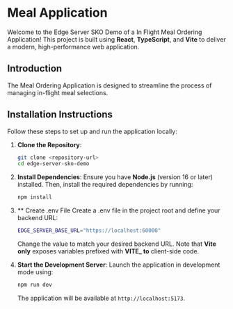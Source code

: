 # Meal Application

Welcome to the Edge Server SKO Demo of a In Flight Meal Ordering Application! This project is built using **React**, **TypeScript**, and **Vite** to deliver a modern, high-performance web application.

## Introduction

The Meal Ordering Application is designed to streamline the process of managing in-flight meal selections.

## Installation Instructions

Follow these steps to set up and run the application locally:

1. **Clone the Repository**:
   ```bash
   git clone <repository-url>
   cd edge-server-sko-demo
   ```

2. **Install Dependencies**:
   Ensure you have **Node.js** (version 16 or later) installed. Then, install the required dependencies by running:
   ```bash
   npm install
   ```

3. ** Create .env File
   Create a .env file in the project root and define your backend URL:
   ```bash
   EDGE_SERVER_BASE_URL="https://localhost:60000"
   ```
   Change the value to match your desired backend URL. Note that **Vite only** exposes variables prefixed with **VITE_ to** client-side code.

4. **Start the Development Server**:
   Launch the application in development mode using:
   ```bash
   npm run dev
   ```
   The application will be available at `http://localhost:5173`.


